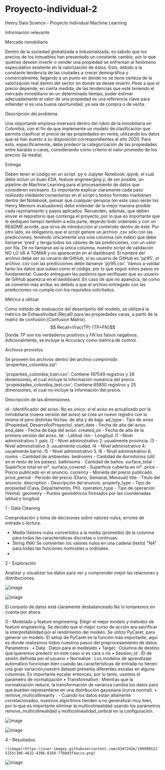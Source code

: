 # Proyecto-individual-2
Henry Data Science - Proyecto Individual Machine Learning

Información relevante

 Mercado inmobiliario
 
  Dentro de la sociedad globalizada e industrializada, es sabido que los precios de los inmuebles han presentado un constante cambio, por lo que quienes deseen invertir o vender una propiedad se enfrentan al fenómeno especulativo existente en la valorización de éstos. Esto, debido a la constante tendencia de las ciudades a crecer demográfica y comercialmente, llegando a un punto en donde no se tiene certeza de la valorización real dentro del sector en donde se desee invertir. Pese a que el precio depende, en cierta medida, de las tendencias que esté teniendo el mercado inmobiliario en un determinado tiempo, poder estimar adecuadamente el valor de una propiedad es una referencia clave para entender si es una buena
oportunidad, ya sea de compra o de venta.

Descripción del problema

  Una importante empresa inversora dentro del rubro de la inmobiliaria en Colombia, con el fin de que implemente un modelo de clasificación que permita clasificar el precio de las propiedades en venta, utilizando los datos que se han puesto a su disposición correspondientes al año 2020.   Para esto, específicamente, debe predecir la categorización de las propiedades entre baratas o caras, considerando como criterio el valor promedio de los precios
(la media). 

Entrega

  Deben tener el código en un script .py o Jupyter Notebook .ipynb, el cual debe incluir un buen EDA, feature engineerging y, de ser posible, un pipeline de Machine Learning para el procesamiento de datos que consideren necesario. Es importante explicar claramente cada paso realizado mediante comentarios en el script o textos formato markdown dentro del Notebook, pensar que cualquier persona (en este caso serán los Henry Mentors evaluadores) debe entender de la mejor manera posible cada razonamiento y pasos aplicados. Recuerden, además, que deben enviar el repositorio que contenga el proyecto, por lo que es importante que le dediquen tiempo también a esta parte, dejando todo ordenado y con un README acorde, que sirva de introducción al contenido dentro de éste.   Por otro lado, es obligatorio que el script genere un archivo .csv sólo con las predicciones, teniendo únicamente una sola columna (sin index) que debe llamarse 'pred' y tenga todos los valores de las predicciones, con un valor por fila. De no llamarse así la única columna, nuestro script de validación NO LO VA A TOMAR y no aparecerán en el dashboard. El nombre del archivo debe ser su usuario de GitHub, si su usuario de GitHub es 'pjr95', el archivo .csv con las predicciones debe llamarse 'pjr95.csv'. Vamos a validar tanto los datos que suban como el código, por lo que seguir estos pasos es fundamental.   Cuando entreguen les pedimos que verifiquen que su usuario de GitHub aparezca en el dashboard. En caso de que no aparezca, tal como se comentó más arriba, es debido a que el archivo entregado con las predicciones no cumple con los requisitos solicitados.
  
  Métrica a utilizar
  
  Como método de evaluación del desempeño del modelo, se utilizará la métrica de Exhaustividad (Recall) para las propiedades caras, a partir de la matriz de confusión (Confusion Matrix).   $$ Recall=\frac{TP} {TP+FN}$$   Donde $TP$ son los verdaderos positivos y $FN$ los falsos negativos. Adicionalmente, se incluye la Accuracy como métrica de control.  
  
  Archivos provistos
  
  Se proveen los archivos dentro del archivo comprimido 'properties_colombia.zip': 
  
'properties_colombia_train.csv': Contiene 197549 registros y 26 dimensiones, el cual incluye la información numérica del precio.
'propiedades_colombia_test.csv': Contiene 65850 registros y 25 dimensiones, el cual no incluye la información del precio.  

Descripción de las dimensiones

id - Identificador del aviso. No es único: si el aviso es actualizado por la inmobiliaria (nueva versión del aviso) se crea un nuevo registro con la misma id pero distintas fechas: de alta y de baja.
ad_type - Tipo de aviso (Propiedad, Desarrollo/Proyecto).
start_date - Fecha de alta del aviso.
end_date - Fecha de baja del aviso.
created_on - Fecha de alta de la primera versión del aviso.
lat - Latitud.
lon - Longitud.
l1 - Nivel administrativo 1: país.
l2 - Nivel administrativo 2: usualmente provincia.
l3 - Nivel administrativo 3: usualmente ciudad.
l4 - Nivel administrativo 4: usualmente barrio.
l5 - Nivel administrativo 5.
l6 - Nivel administrativo 6.
rooms - Cantidad de ambientes.
bedrooms - Cantidad de dormitorios (útil en el resto de los países).
bathrooms - Cantidad de baños.
surface_total - Superficie total en m².
surface_covered - Superficie cubierta en m².
price - Precio publicado en el anuncio.
currency - Moneda del precio publicado.
price_period - Periodo del precio (Diario, Semanal, Mensual)
title - Título del anuncio.
description - Descripción del anuncio.
property_type - Tipo de propiedad (Casa, Departamento, PH).
operation_type - Tipo de operación (Venta).
geometry - Puntos geométricos formados por las coordenadas latitud y longitud.  

1 - Data Cleaning

  Comprobación y toma de decisiones sobre valores nulos, errores de entrada o lectura.
  - Media
    Valores nulos convertidos a la media (promedio) de la columna para todas las características discretas o continuas.
  - String (NA)
    Se convierten los valores nulos en una cadena (texto) "NA" para todas las funciones nominales u ordinales.
  - 
    
  
          
2 - Exploración

  Analizar y visualizar los datos para ver y comprender mejor las relaciones y distribuciones.
  
  ![image](https://user-images.githubusercontent.com/43472426/199983307-4e9d8c04-67a0-4f7f-97b6-0b2ccdb3699d.png)
  
  ![image](https://user-images.githubusercontent.com/43472426/199985643-930d242d-074e-4480-95c4-9cafa55441d2.png)

   El conjunto de datos está claramente desbalanceado.No lo tomaremos en cuenta por ahora.

3 - Modelado y feature engineering.
   Elegir el mejor modelo y métodos de feature engineering.
     Se decidío que el mejor curso de acción era sacrificar la interpretabilidad por el rendimiento del modelo. Se utilizo PyCaret, para generar un            modelo.
     El setup de PyCaret es la función más importante, aquí es donde realizamos todos nuestros pasos del preprocesamiento de datos. 
      Parametros :
      • Data : Datos para el modelado 
      • Target : Columna de destino que queremos predecir en este caso si es cara o no
      • Session_id : ID de sesión definida por el usuario 
      • Normalize : Los modelos de aprendizaje automático funcionan bien cuando las características de entrada no tienen una gran variación,nuestro               dataset presenta diferentes escalas en alguna columnas. Es importante escalar entonces, por lo tanto, usamos el parámetro de normalización 
      • Transformation : Mientras que la normalización reduce, la transformación de varianza cambia los datos para que puedan representarse en una                 distribución gaussiana (curva normal). 
      • remove_multicollinearity : - Cuando los datos están altamente correlacionados, nuestros algoritmos tienden a no generalizar muy bien, por lo que           es importante eliminar la multicolinealidad usando los parámetros remove_multicolinealidad y multicolinealidad_umbral en la configuración. 
     
     
![image](https://user-images.githubusercontent.com/43472426/199996575-84722fc8-4b26-4105-899f-3947af978a2d.png)

![image](https://user-images.githubusercontent.com/43472426/199996907-37e3c3f2-00c1-45fd-b41e-dbc9dae4e690.png)

4 - Resultados.

    ![image](https://user-images.githubusercontent.com/43472426/199998522-5155c306-4632-439b-8160-7768d3f4acca.png)


![image](https://user-images.githubusercontent.com/43472426/199998852-29cc6c21-ceaa-48d8-bcac-d90850f7383e.png)


  
  

